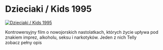 Dzieciaki / Kids 1995 
=============
[![Dzieciaki / Kids 1995 ](http://vidos.pl/images/player.gif)](http://vidos.pl/dzieciaki-kids-1995)

 Kontrowersyjny film o nowojorskich nastolatkach, których życie upływa pod znakiem imprez, alkoholu, seksu i narkotyków. Jeden z nich Telly zobacz pełny opis
